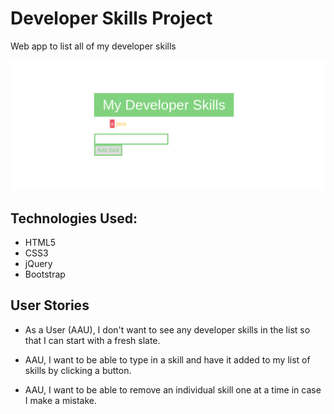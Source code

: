 # Developer Skills Project
Web app to list all of my developer skills


![](DeveloperSkills.png)


## Technologies Used:
- HTML5
- CSS3
- jQuery
- Bootstrap


## User Stories
-   As a User (AAU), I don't want to see any developer skills in the list so that I can start with a fresh slate.

-   AAU, I want to be able to type in a skill and have it added to my list of skills by clicking a button.

-   AAU, I want to be able to remove an individual skill one at a time in case I make a mistake.